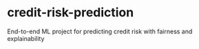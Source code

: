 # credit-risk-prediction
End-to-end ML project for predicting credit risk with fairness and explainability
